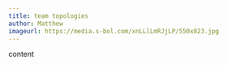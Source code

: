 ```yaml
---
title: team topologies
author: Matthew
imageurl: https://media.s-bol.com/xnLLlLmRJjLP/550x823.jpg
---
```


content